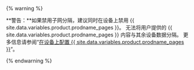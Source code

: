 {% warning %}

**警告：**如果禁用子网分隔，建议同时在设备上禁用 {{ site.data.variables.product.prodname_pages }}。 无法将用户提供的 {{ site.data.variables.product.prodname_pages }} 内容与其余设备数据分隔。 更多信息请参阅“[在设备上配置 {{ site.data.variables.product.prodname_pages }}](/enterprise/admin/guides/installation/configuring-github-pages-on-your-appliance/)”。

{% endwarning %}
